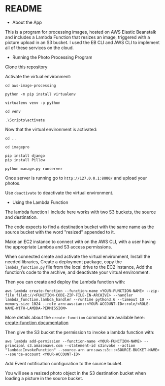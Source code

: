 # README

* About the App

This is a program for processing images, hosted on AWS Elastic Beanstalk and includes a Lambda Function that resizes an image, triggered with a picture upload in an S3 bucket. I used the EB CLI and AWS CLI to implement all of these services on the cloud.


* Running the Photo Processing Program

Clone this repository

Activate the virtual environment:

`cd aws-image-processing`

`python -m pip install virtualenv`

`virtualenv venv -p python`

`cd venv`

`.\Scripts\activate`

Now that the virtual environment is activated:

`cd ..`

`cd imagepro`

`pip install django`\
`pip install Pillow`

`python manage.py runserver`

Once server is running go to `http://127.0.0.1:8000/` and upload your photos.

Use `deactivate` to deactivate the virtual environment. 


* Using the Lambda Function

The lambda function I include here works with two S3 buckets, the source and destination.

The code expects to find a destination bucket with the same name as the
source bucket with the word "resized" appended to it.

Make an EC2 instance to connect with on the AWS CLI, with a user having the appropriate Lambda and S3 access permissions.

When connected create and activate the virtual environment, Install the needed libraries, Create a deployment package, copy the `lambda_function.py` file from the local drive to the EC2 instance, Add the function’s code to the archive, and deactivate your virtual environment. 

Then you can create and deploy the Lambda function with:

`aws lambda create-function --function-name <YOUR-FUNCTION-NAME> --zip-file fileb://<FUNCTION-CODE-ZIP-FILE-IN-ARCHIVE> --handler lambda_function.lambda_handler --runtime python3.6 --timeout 10 --memory-size 1024 --role arn:aws:iam::<YOUR-ACCOUNT-ID>:role/<ROLE-NAME-WITH-LAMBDA-PERMISSION>`

More details about the `create-function` command are available here:
[create-function documentation](https://docs.aws.amazon.com/cli/latest/reference/lambda/create-function.html "AWS CLI Command Reference")


Then give the S3 bucket the permission to invoke a lambda function with:

`aws lambda add-permission --function-name <YOUR-FUNCTION-NAME> --principal s3.amazonaws.com --statement-id s3invoke --action "lambda:InvokeFunction" --source-arn arn:aws:s3:::<SOURCE-BUCKET-NAME> --source-account <YOUR-ACCOUNT-ID>`

Add Event notification configuration to the source bucket.

You will see a resized photo object in the S3 destination bucket when loading a picture in the source bucket.
